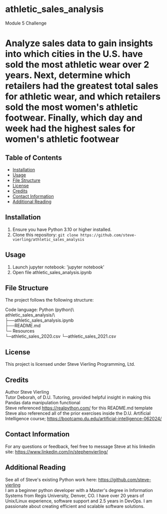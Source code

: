 # athletic_sales_analysis
Module 5 Challenge

# Analyze sales data to gain insights into which cities in the U.S. have sold the most athletic wear over 2 years. Next, determine which retailers had the greatest total sales for athletic wear, and which retailers sold the most women's athletic footwear. Finally, which day and week had the highest sales for women's athletic footwear 

## Table of Contents

- [Installation](#installation)
- [Usage](#usage)
- [File Structure](#file-structure)
- [License](#license)
- [Credits](#credits)
- [Contact Information](#contact-information)
- [Additional Reading](#additional-reading)

## Installation  

1. Ensure you have Python 3.10 or higher installed.  
2. Clone this repository: `git clone https://github.com/steve-vierling/athletic_sales_analysis`   

## Usage  

1. Launch jupyter notebook: 'jupyter notebook'   
2. Open file athletic_sales_analysis.ipynb   

## File Structure  

The project follows the following structure:  

Code language: Python (python)\  
athletic_sales_analysis/\  
├──athletic_sales_analysis.ipynb  
├──README.md  
└─ Resources  
   └─athletic_sales_2020.csv 
   └─athletic_sales_2021.csv 

## License  
This project is licensed under Steve Vierling Programming, Ltd.  

## Credits  
Author Steve Vierling    
Tutor Deborah, of D.U. Tutoring, provided helpful insight in making this Pandas data manipulation functional  
Steve referenced https://realpython.com/ for this README.md template  
Steve also referenced all of the prior exercises inside the D.U. Artificial Intelligence course; https://bootcamp.du.edu/artificial-intelligence-062024/  

## Contact Information
For any questions or feedback, feel free to message Steve at his linkedin site: https://www.linkedin.com/in/stephenvierling/

## Additional Reading 
See all of Steve's existing Python work here: https://github.com/steve-vierling   
I am a beginner python developer with a Master's degree in Information Systems from Regis University, Denver, CO. I have over 20 years of Unix/Linux experience, software support and 2.5 years in DevOps.  I am passionate about creating efficient and scalable software solutions.
